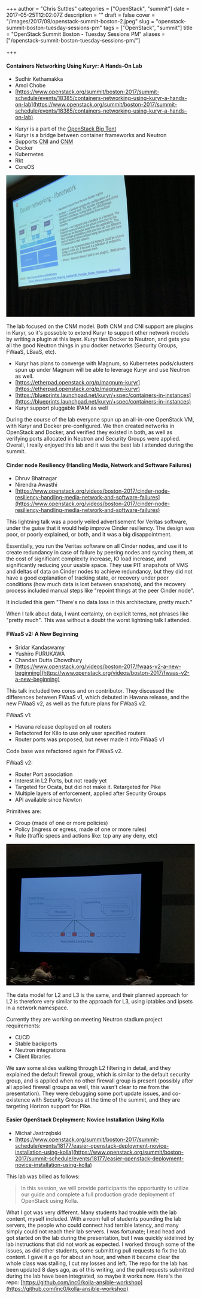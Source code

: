 +++
author = "Chris Suttles"
categories = ["OpenStack", "summit"]
date = 2017-05-25T12:02:07Z
description = ""
draft = false
cover = "/images/2017/09/openstack-summit-boston-2.jpeg"
slug = "openstack-summit-boston-tuesday-sessions-pm"
tags = ["OpenStack", "summit"]
title = "OpenStack Summit Boston - Tuesday Sessions PM"
aliases = ["/openstack-summit-boston-tuesday-sessions-pm/"]

+++


#### Containers Networking Using Kuryr: A Hands-On Lab

- Sudhir Kethamakka
- Amol Chobe
- [https://www.openstack.org/summit/boston-2017/summit-schedule/events/18385/containers-networking-using-kuryr-a-hands-on-lab](https://www.openstack.org/summit/boston-2017/summit-schedule/events/18385/containers-networking-using-kuryr-a-hands-on-lab)

* Kuryr is a part of the [OpenStack Big Tent](http://drbacchus.com/bigtent/)
* Kuryr is a bridge between container frameworks and Neutron
* Supports [CNI](https://github.com/containernetworking/cni) and [CNM](https://thenewstack.io/container-networking-landscape-cni-coreos-cnm-docker/)
 * Docker
 * Kubernetes
 * Rkt
 * CoreOS

![](/content/images/2017/05/Photo-May-09--2-19-49-PM.jpg)

The lab focused on the CNM model. Both CNM and CNI support are plugins in Kuryr, so it's possoble to extend Kuryr to support other network models by writing a plugin at this layer. Kuryr ties Docker to Neutron, and gets you all the good Neutron things in you docker networks (Security Groups, FWaaS, LBaaS, etc).

* Kuryr has plans to converge with Magnum, so Kubernetes pods/clusters spun up under Magnum will be able to leverage Kuryr and use Neutron as well.
 * [https://etherpad.openstack.org/p/magnum-kuryr](https://etherpad.openstack.org/p/magnum-kuryr)
 * [https://blueprints.launchpad.net/kuryr/+spec/containers-in-instances](https://blueprints.launchpad.net/kuryr/+spec/containers-in-instances)
* Kuryr support pluggable IPAM as well

During the course of the lab everyone spun up an all-in-one OpenStack VM, with Kuryr and Docker pre-configured. We then created networks in OpenStack and Docker, and verified they existed in both, as well as verifying ports allocated in Neutron and Security Groups were applied. Overall, I really enjoyed this lab and it was the best lab I attended during the summit.

#### Cinder node Resiliency (Handling Media, Network and Software Failures)

- Dhruv Bhatnagar
- Nirendra Awasthi
- [https://www.openstack.org/videos/boston-2017/cinder-node-resiliency-handling-media-network-and-software-failures](https://www.openstack.org/videos/boston-2017/cinder-node-resiliency-handling-media-network-and-software-failures)

This lightning talk was a poorly veiled advertisement for Veritas software, under the guise that it would help improve Cinder resiliency. The design was poor, or poorly explained, or both, and it was a big disappointment.

Essentially, you run the Veritas software on all Cinder nodes, and use it to create redundancy in case of failure by peering nodes and syncing them, at the cost of significant complexity increase, IO load increase, and significantly reducing your usable space. They use PIT snapshots of VMS and deltas of data on Cinder nodes to achieve redundancy, but they did not have a good explanation of tracking state, or recovery under poor conditions (how much data is lost between snapshots), and the recovery process included manual steps like "repoint things at the peer Cinder node".

It included this gem "There's no data loss in this architecture, pretty much."

When I talk about data, I want certainty, on explicit terms, not phrases like "pretty much". This was without a doubt the worst lightning talk I attended.

#### FWaaS v2: A New Beginning

- Sridar Kandaswamy
- Yushiro FURUKAWA
- Chandan Dutta Chowdhury
- [https://www.openstack.org/videos/boston-2017/fwaas-v2-a-new-beginning](https://www.openstack.org/videos/boston-2017/fwaas-v2-a-new-beginning)

This talk included two cores and on contributor. They discussed the differences between FWaaS v1, which debuted in Havana release, and the new FWaaS v2, as well as the future plans for FWaaS v2.

FWaaS v1: 

 * Havana release deployed on all routers
 * Refactored for Kilo to use only user specified routers
 * Router ports was proposed, but never made it into FWaaS v1

Code base was refactored again for FWaaS v2.

FWaaS v2:

 * Router Port association
 * Interest in L2 Ports, but not ready yet
  * Targeted for Ocata, but did not make it. Retargeted for Pike
 * Multiple layers of enforcement, applied after Security Groups
 * API available since Newton

Primitives are:

 * Group (made of one or more policies)
 * Policy (ingress or egress, made of one or more rules)
 * Rule (traffic specs and actions like: tcp any any deny, etc)

![](/content/images/2017/05/Photo-May-09--3-50-25-PM.jpg)

The data model for L2 and L3 is the same, and their planned approach for L2 is therefore very similar to the approach for L3, using iptables and ipsets in a network namespace.

Currently they are working on meeting Neutron stadium project requirements:

* CI/CD
* Stable backports
* Neutron integrations
* Client libraries

We saw some slides walking through L2 filtering in detail, and they explained the default firewall group, which is similar to the default security group, and is applied when no other firewall group is present (possibly after all applied firewall groups as well, this wasn't clear to me from the presentation). They were debugging some port update issues, and co-existence with Security Groups at the time of the summit, and they are targeting Horizon support for Pike.


#### Easier OpenStack Deployment: Novice Installation Using Kolla

- Michał Jastrzębski
- [https://www.openstack.org/summit/boston-2017/summit-schedule/events/18177/easier-openstack-deployment-novice-installation-using-kolla](https://www.openstack.org/summit/boston-2017/summit-schedule/events/18177/easier-openstack-deployment-novice-installation-using-kolla)

This lab was billed as follows: 

> In this session, we will provide participants the opportunity to utilize our guide and complete a full production grade deployment of OpenStack using Kolla.

What I got was very different. Many students had trouble with the lab content, myself included. With a room full of students pounding the lab servers, the people who could connect had terrible latency, and many simply could not reach their lab servers. I was fortunate; I read head and got started on the lab during the presentation, but I was quickly sidelined by lab instructions that did not work as expected. I worked through some of the issues, as did other students, some submitting pull requests to fix the lab content. I gave it a go for about an hour, and when it became clear the whole class was stalling, I cut my losses and left.  The repo for the lab has been updated 8 days ago, as of this writing, and the pull requests submitted during the lab have been integrated, so maybe it works now. Here's the repo: [https://github.com/inc0/kolla-ansible-workshop](https://github.com/inc0/kolla-ansible-workshop)

